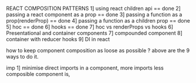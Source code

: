 REACT COMPOSITION PATTERNS
1] using react children api == done
2] passing a react component as a prop == done
3] passing a function as a prop(renderProp) == done
4] passing a function as a children prop == done
5] hoc == done
6] hooks == done
7] hoc vs renderProps vs hooks
6] Presentational and container components
7] compounded component
8] container with reducer hooks 
9] DI in react

how to keep component composition as loose as possible ? above are the 9 ways to do it.

imp
1] minimise direct imports in a component, more imports less composible component is,
